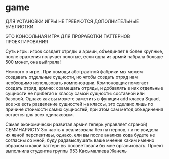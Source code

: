 # game
ДЛЯ УСТАНОВКИ ИГРЫ НЕ ТРЕБУЮТСЯ ДОПОЛНИТЕЛЬНЫЕ БИБЛИОТКИ.

ЭТО КОНСОЛЬНАЯ ИГРА ДЛЯ ПРОРАБОТКИ ПАТТЕРНОВ ПРОЕКТИРОВАНИЯ

Суть игры: игрок создает отряды и армии, объединяет в более крупные, после сражения получает золотые, если одна из армий набрала больше 500 монет, она выйграла!

Немного о игре..
При помощи абстрактной фабрики мы можем создавать отдельные сущности, но чтобы создать отряд нам необходимо использовать компоновщик.
Компоновщик помогает создать отряд, армию: совмещать отряды,  и добавлять в них отдельные сущности не прибегая к классу самой сущности: составной или базовoй.
Однако как вы можете заметить в функции add класса Squad, все же есть разделение сущностей на классы, это сделано лишь по причине стоимости самих сущностей, при этом сам метод объединения остается для всех одинаковым.

Самая экономически развитая армия теперь управляет страной)
СЕМИНАРИСТУ
3ю часть я реализовала без паттернов, т.к не увидела их явной перспективы, однако, ели вы после анализа кода будете не согласны со мной,
буду радавыслушать ваше мнение каким именно образом и какой паттерн вы посоветовали бы мне организовать.
Проект выполнила студентка группы 953 Касымалиева Жанель

